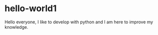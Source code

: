 # hello-world1



Hello everyone, I like to develop with python and I am here to improve my knowledge.
